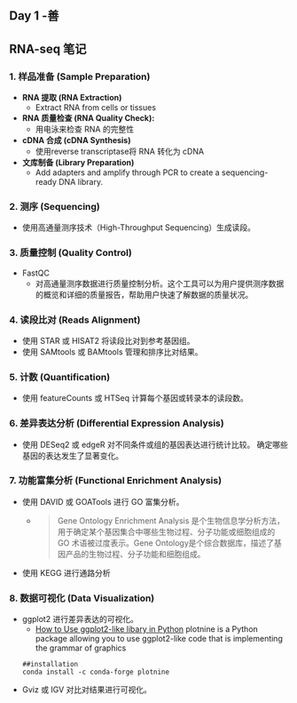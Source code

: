 ## Day 1 -善
## RNA-seq 笔记

### 1. 样品准备 (Sample Preparation)
- **RNA 提取 (RNA Extraction)**
    - Extract RNA from cells or tissues
- **RNA 质量检查 (RNA Quality Check):**
    - 用电泳来检查 RNA 的完整性
- **cDNA 合成 (cDNA Synthesis)**
    - 使用reverse transcriptase将 RNA 转化为 cDNA
- **文库制备 (Library Preparation)**
    - Add adapters and amplify through PCR to create a sequencing-ready DNA library.

### 2. 测序 (Sequencing)
- 使用高通量测序技术（High-Throughput Sequencing）生成读段。

### 3. 质量控制 (Quality Control)
- FastQC
    -   对高通量测序数据进行质量控制分析。这个工具可以为用户提供测序数据的概览和详细的质量报告，帮助用户快速了解数据的质量状况。

### 4. 读段比对 (Reads Alignment)
- 使用 STAR 或 HISAT2 将读段比对到参考基因组。
- 使用 SAMtools 或 BAMtools 管理和排序比对结果。

### 5. 计数 (Quantification)
- 使用 featureCounts 或 HTSeq 计算每个基因或转录本的读段数。

### 6. 差异表达分析 (Differential Expression Analysis)
- 使用 DESeq2 或 edgeR 对不同条件或组的基因表达进行统计比较。
确定哪些基因的表达发生了显著变化。

### 7. 功能富集分析 (Functional Enrichment Analysis)
- 使用 DAVID 或 GOATools 进行 GO 富集分析。
    - >Gene Ontology Enrichment Analysis 是个生物信息学分析方法，用于确定某个基因集合中哪些生物过程、分子功能或细胞组成的 GO 术语被过度表示。Gene Ontology是个综合数据库，描述了基因产品的生物过程、分子功能和细胞组成。
- 使用 KEGG 进行通路分析

### 8. 数据可视化 (Data Visualization)
- ggplot2 进行差异表达的可视化。
    - [How to Use ggplot2-like libary in Python](https://towardsdatascience.com/how-to-use-ggplot2-in-python-74ab8adec129) plotnine is a Python package allowing you to use ggplot2-like code that is implementing the grammar of graphics
  ```
  ##installation
  conda install -c conda-forge plotnine
  ```
- Gviz 或 IGV 对比对结果进行可视化。

